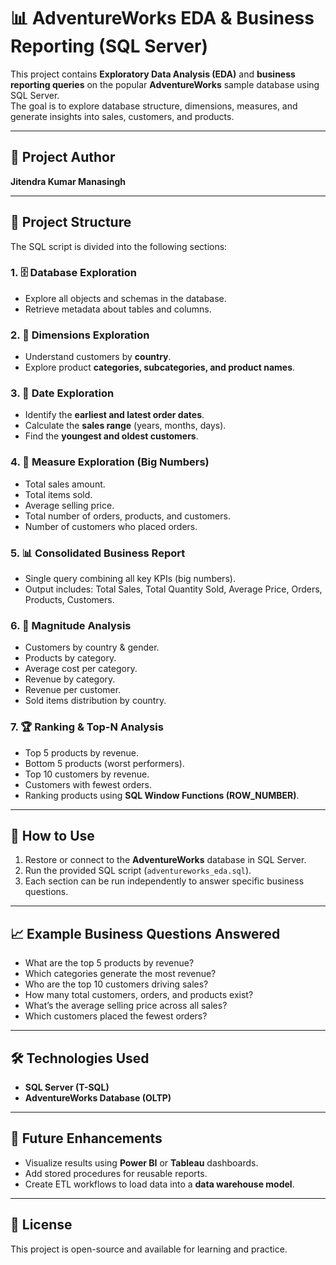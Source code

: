 # 📊 AdventureWorks EDA & Business Reporting (SQL Server)

This project contains **Exploratory Data Analysis (EDA)** and **business reporting queries** on the popular **AdventureWorks** sample database using SQL Server.  
The goal is to explore database structure, dimensions, measures, and generate insights into sales, customers, and products.

---

## 🔹 Project Author
**Jitendra Kumar Manasingh**  

---

## 📂 Project Structure

The SQL script is divided into the following sections:

### 1. 🗄 Database Exploration
- Explore all objects and schemas in the database.  
- Retrieve metadata about tables and columns.  

### 2. 📐 Dimensions Exploration
- Understand customers by **country**.  
- Explore product **categories, subcategories, and product names**.  

### 3. 📅 Date Exploration
- Identify the **earliest and latest order dates**.  
- Calculate the **sales range** (years, months, days).  
- Find the **youngest and oldest customers**.  

### 4. 📏 Measure Exploration (Big Numbers)
- Total sales amount.  
- Total items sold.  
- Average selling price.  
- Total number of orders, products, and customers.  
- Number of customers who placed orders.  

### 5. 📊 Consolidated Business Report
- Single query combining all key KPIs (big numbers).  
- Output includes: Total Sales, Total Quantity Sold, Average Price, Orders, Products, Customers.  

### 6. 🔎 Magnitude Analysis
- Customers by country & gender.  
- Products by category.  
- Average cost per category.  
- Revenue by category.  
- Revenue per customer.  
- Sold items distribution by country.  

### 7. 🏆 Ranking & Top-N Analysis
- Top 5 products by revenue.  
- Bottom 5 products (worst performers).  
- Top 10 customers by revenue.  
- Customers with fewest orders.  
- Ranking products using **SQL Window Functions (ROW_NUMBER)**.  

---

## 🚀 How to Use
1. Restore or connect to the **AdventureWorks** database in SQL Server.  
2. Run the provided SQL script (`adventureworks_eda.sql`).  
3. Each section can be run independently to answer specific business questions.  

---

## 📈 Example Business Questions Answered
- What are the top 5 products by revenue?  
- Which categories generate the most revenue?  
- Who are the top 10 customers driving sales?  
- How many total customers, orders, and products exist?  
- What’s the average selling price across all sales?  
- Which customers placed the fewest orders?  

---

## 🛠 Technologies Used
- **SQL Server (T-SQL)**  
- **AdventureWorks Database (OLTP)**  

---

## 📌 Future Enhancements
- Visualize results using **Power BI** or **Tableau** dashboards.  
- Add stored procedures for reusable reports.  
- Create ETL workflows to load data into a **data warehouse model**.  

---

## 📜 License
This project is open-source and available for learning and practice.
